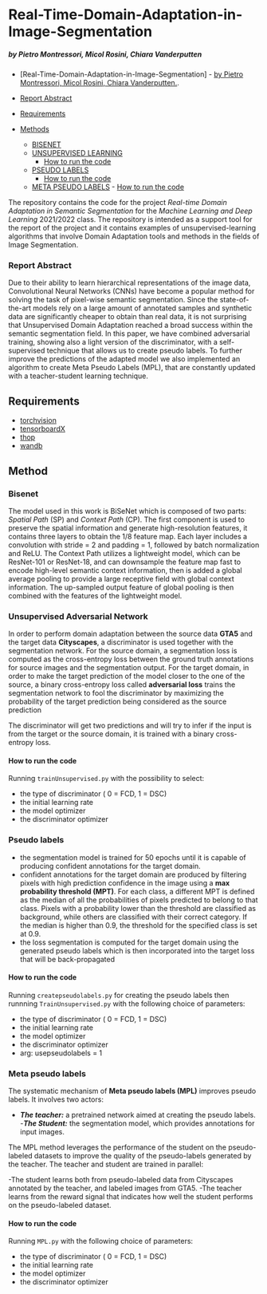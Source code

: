 # Real-Time-Domain-Adaptation-in-Image-Segmentation
##### by Pietro Montressori, Micol Rosini, Chiara Vanderputten
- [Real-Time-Domain-Adaptation-in-Image-Segmentation]
				- [by Pietro Montressori, Micol Rosini, Chiara Vanderputten.](#by-pietro-montressori-micol-rosini-chiara-vanderputten).

- [Report Abstract](#report-abstract)
- [Requirements](#requirements)
- [Methods](#methods)
	- [BISENET](#bisenet)
	- [UNSUPERVISED LEARNING](#unsupervised-adversarial-network)
		- [How to run the code](#how-to-run-the-code-1)
	- [PSEUDO LABELS](#pseudo-labels)
		- [How to run the code](#how-to-run-the-code-2)
  	- [META PSEUDO LABELS](#meta-pseudo-labels)
    		- [How to run the code](#how-to-run-the-code-3)

The repository contains the code for the project *Real-time Domain Adaptation in Semantic Segmentation* for the *Machine Learning and Deep Learning* 2021/2022 class. The repository is intended as a support tool for the report of the project and it contains examples of unsupervised-learning algorithms that involve Domain Adaptation tools and methods in the fields of Image Segmentation. 


### Report Abstract

Due to their ability to learn hierarchical representations of the image data, Convolutional Neural Networks (CNNs) have become a popular method for solving the task of pixel-wise semantic segmentation.
Since the state-of-the-art models rely on a large amount of annotated samples and synthetic data are significantly cheaper to obtain than real data, it is not surprising that Unsupervised Domain Adaptation reached a broad success within the semantic segmentation field.
In this paper, we have combined adversarial training, showing also a light version of the discriminator, with a self-supervised technique that allows us to create pseudo labels. To further improve the predictions of the adapted model we also implemented an algorithm to create Meta Pseudo Labels (MPL), that are constantly updated with a teacher-student learning technique.

## Requirements

- [torchvision](https://pytorch.org/vision/stable/index.html)
- [tensorboardX](https://github.com/lanpa/tensorboardX)
- [thop](https://pypi.org/project/thop/)
- [wandb](https://wandb.ai/site)

## Method

### Bisenet
The model used in this work is BiSeNet which is composed of two parts: *Spatial Path* (SP) and *Context Path* (CP). The first component is used to preserve the spatial information and generate high-resolution features, it contains three layers to obtain the 1/8 feature map. Each layer includes a convolution with stride = 2 and padding = 1, followed by batch normalization and ReLU. The Context Path utilizes a lightweight model, which can be ResNet-101 or ResNet-18, and can downsample the feature map fast to encode high-level semantic context information, then is added a global average pooling to provide a large receptive field with global context information. The up-sampled output feature of global pooling is then combined with the features of the lightweight model.

### Unsupervised Adversarial Network

In order to perform domain adaptation between the source data **GTA5** and the target data **Cityscapes**, a discriminator is used together with the segmentation network.
For the source domain, a segmentation loss is computed as the cross-entropy loss between the ground truth annotations for source images and the segmentation output.
For the target domain, in order to make the target prediction of the model closer to the one of the source, a  binary cross-entropy loss called **adversarial loss** trains the segmentation network to fool the discriminator by maximizing the probability of the target prediction being considered as the source prediction

The discriminator will get two predictions and will try to infer if the input is from the target or the source domain, it is trained with a binary cross-entropy loss.

#### How to run the code

Running `trainUnsupervised.py` with the possibility to select:

- the type of discriminator ( 0 = FCD, 1 = DSC)
- the initial learning rate
- the model optimizer
- the discriminator optimizer

### Pseudo labels

- the segmentation model is trained for 50 epochs until it is capable of producing confident annotations for the target domain.
- confident annotations for the target domain are produced by filtering pixels with high prediction confidence in the image using a **max probability threshold (MPT)**. For each class, a different MPT is defined as the median of all the probabilities of pixels predicted to belong to that class. Pixels with a probability lower than the threshold are classified as background, while others are classified with their correct category. If the median is higher than 0.9, the threshold for the specified class is set at 0.9.
- the loss segmentation is computed for the target domain using the generated pseudo labels which is then incorporated into the target loss that will be back-propagated

#### How to run the code

Running `createpseudolabels.py` for creating the pseudo labels then runnning `TrainUnsupervised.py` with the following choice of parameters:

- the type of discriminator ( 0 = FCD, 1 = DSC)
- the initial learning rate
- the model optimizer  
- the discriminator optimizer 
- arg: usepseudolabels = 1

### Meta pseudo labels

The systematic mechanism of **Meta pseudo labels (MPL)** improves pseudo labels.
It involves two actors:
- ***The teacher:*** a pretrained network aimed at creating the pseudo labels.
-***The Student:*** the segmentation model, which provides annotations for input images.

The MPL method leverages the performance of the student on the pseudo-labeled datasets to improve the quality of the pseudo-labels generated by the teacher.
The teacher and student are trained in parallel:

-The student learns both from pseudo-labeled data from Cityscapes annotated by the teacher, and labeled images from GTA5.
-The teacher learns from the reward signal that indicates how well the student performs on the pseudo-labeled dataset.

#### How to run the code

Running `MPL.py` with the following choice of parameters:

- the type of discriminator ( 0 = FCD, 1 = DSC)
- the initial learning rate
- the model optimizer  
- the discriminator optimizer
